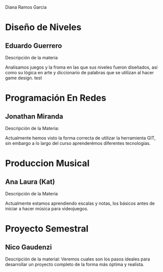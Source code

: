 Diana Ramos Garcia


# Diseño de Niveles
## Eduardo Guerrero

 Descripción de la materia 

Analisamos juegos y la froma en las que sus niveles fueron diseñados, así como su lógica en arte y diccionario de palabras que se utilizan al hacer game design. test



# Programación En Redes
## Jonathan Miranda

Descripción de la Materia:

Actualmente hemos visto la forma correcta de utilizar la herramienta GIT, sin embargo  a lo largo del curso aprenderémos diferentes tecnologías.

# Produccion Musical
## Ana Laura (Kat)

Descripción de la Materia

Actualmente estamos aprendiendo escalas y notas, los básicos antes de iniciar a hacer música para videojuegos.

# Proyecto Semestral
## Nico Gaudenzi

Descripción de la material: 
Veremos cuales son los pasos ideales para desarrollar un proyecto completo de la forma más óptima y realista. 